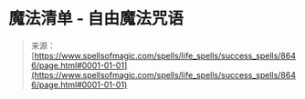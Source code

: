 <!--yml

category: 未分类

date: 2024-06-12 18:44:09

-->

# 魔法清单 - 自由魔法咒语

> 来源：[https://www.spellsofmagic.com/spells/life_spells/success_spells/8646/page.html#0001-01-01](https://www.spellsofmagic.com/spells/life_spells/success_spells/8646/page.html#0001-01-01)
